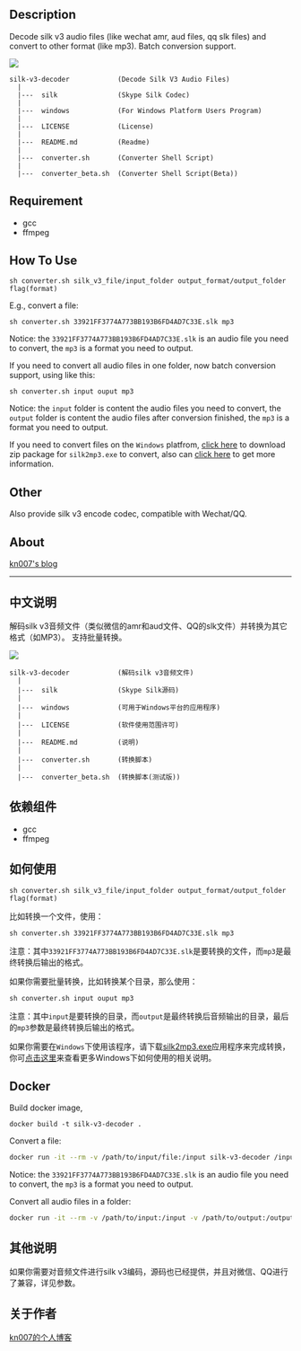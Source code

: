 ## Description
Decode silk v3 audio files (like wechat amr, aud files, qq slk files) and convert to other format (like mp3).
Batch conversion support.

<a href="https://github.com/kn007/silk-v3-decoder/blob/master/LICENSE"><img src="https://img.shields.io/badge/license-MIT-green.svg?style=flat"></a>

```
silk-v3-decoder            (Decode Silk V3 Audio Files)
  |
  |---  silk               (Skype Silk Codec)
  |
  |---  windows            (For Windows Platform Users Program)
  |
  |---  LICENSE            (License)
  |
  |---  README.md          (Readme)
  |
  |---  converter.sh       (Converter Shell Script)
  |
  |---  converter_beta.sh  (Converter Shell Script(Beta))
```

## Requirement

* gcc
* ffmpeg

## How To Use

```
sh converter.sh silk_v3_file/input_folder output_format/output_folder flag(format)
```
E.g., convert a file:
```
sh converter.sh 33921FF3774A773BB193B6FD4AD7C33E.slk mp3
```
Notice: the `33921FF3774A773BB193B6FD4AD7C33E.slk` is an audio file you need to convert, the `mp3` is a format you need to output.

If you need to convert all audio files in one folder, now batch conversion support, using like this:
```
sh converter.sh input ouput mp3
```
Notice: the `input` folder is content the audio files you need to convert, the `output` folder is content the audio files after conversion finished, the `mp3` is a format you need to output.

If you need to convert files on the `Windows` platfrom, [click here](https://dl.kn007.net/directlink/silk2mp3.zip "silk2mp3.zip") to download zip package for `silk2mp3.exe` to convert, also can <a href='/windows' target="_blank">click here</a> to get more information.

## Other

Also provide silk v3 encode codec, compatible with Wechat/QQ.

## About

[kn007's blog](https://kn007.net) 

***

## 中文说明
解码silk v3音频文件（类似微信的amr和aud文件、QQ的slk文件）并转换为其它格式（如MP3）。
支持批量转换。

<a href="https://github.com/kn007/silk-v3-decoder/blob/master/LICENSE"><img src="https://img.shields.io/badge/license-MIT-green.svg?style=flat"></a>

```
silk-v3-decoder            (解码silk v3音频文件)
  |
  |---  silk               (Skype Silk源码)
  |
  |---  windows            (可用于Windows平台的应用程序)
  |
  |---  LICENSE            (软件使用范围许可)
  |
  |---  README.md          (说明)
  |
  |---  converter.sh       (转换脚本)
  |
  |---  converter_beta.sh  (转换脚本(测试版))
```

## 依赖组件

* gcc
* ffmpeg

## 如何使用

```
sh converter.sh silk_v3_file/input_folder output_format/output_folder flag(format)
```
比如转换一个文件，使用：
```
sh converter.sh 33921FF3774A773BB193B6FD4AD7C33E.slk mp3
```
注意：其中`33921FF3774A773BB193B6FD4AD7C33E.slk`是要转换的文件，而`mp3`是最终转换后输出的格式。

如果你需要批量转换，比如转换某个目录，那么使用：
```
sh converter.sh input ouput mp3
```
注意：其中`input`是要转换的目录，而`output`是最终转换后音频输出的目录，最后的`mp3`参数是最终转换后输出的格式。

如果你需要在`Windows`下使用该程序，请下载[silk2mp3.exe](https://dl.kn007.net/directlink/silk2mp3.zip "silk2mp3.zip")应用程序来完成转换，你可<a href='/windows' target="_blank">点击这里</a>来查看更多Windows下如何使用的相关说明。


## Docker

Build docker image,

```
docker build -t silk-v3-decoder .
```

Convert a file:

```bash
docker run -it --rm -v /path/to/input/file:/input silk-v3-decoder /input/filename.slk mp3
```

Notice: the `33921FF3774A773BB193B6FD4AD7C33E.slk` is an audio file you need to convert, the `mp3` is a format you need to output.

Convert all audio files in a folder:

```bash
docker run -it --rm -v /path/to/input:/input -v /path/to/output:/output silk-v3-decoder /input /output mp3
```


## 其他说明

如果你需要对音频文件进行silk v3编码，源码也已经提供，并且对微信、QQ进行了兼容，详见参数。

## 关于作者

[kn007的个人博客](https://kn007.net) 
